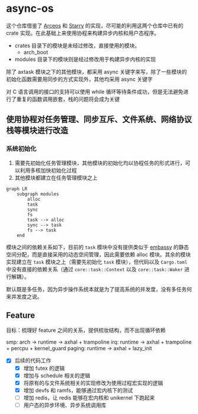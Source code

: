 # async-os

这个仓库借鉴了 [Arceos](https://github.com/arceos-org/arceos) 和 [Starry](https://github.com/Starry-OS/Starry) 的实现，尽可能的利用这两个仓库中已有的 crate 实现。在此基础上来使用协程来构建异步内核和用户态程序。

- crates 目录下的模块是未经过修改，直接使用的模块。
    - arch_boot
- modules 目录下的模块则是经过修改用于构建异步内核的实现

除了 axtask 模块之下的其他模块，都采用 async 关键字来写，除了一些模块的初始化函数需要用同步的方式实现外，其他均采用 async 关键字

对 C 语言调用的接口的支持可以使用 while 循环等待条件成功，但是无法避免进行了重复的函数调用嵌套，栈的问题将会成为关键

## 使用协程对任务管理、同步互斥、文件系统、网络协议栈等模块进行改造

### 系统初始化

1. 需要先初始化任务管理模块，其他模块的初始化均以协程任务的形式进行，可以利用多核加快初始化过程
2. 其他模块都建立在任务管理模块之上

```mermaid
graph LR
    subgraph modules
        alloc
        task
        sync
        fs
        task --> alloc
        sync --> task
        fs --> task
    end
```

模块之间的依赖关系如下，目前的 `task` 模块中没有提供类似于 [embassy](https://github.com/embassy-rs/embassy) 的静态空间分配，而是直接采用的动态空间管理，因此需要依赖 alloc 模块。其余的模块实现建立在 `task` 模块之上（需要先初始化 `task` 模块），但代码以及 `Cargo.toml` 中没有直接的依赖关系（通过 `core::task::Context` 以及 `core::task::Waker` 进行解耦）。


默认既是多任务，因为异步操作系统本就是为了提高系统的并发度，没有多任务何来并发度之说。

## Feature

目标：梳理好 feature 之间的关系，提供梳妆结构，而不出现循环依赖

smp:
    arch -> runtime -> axhal + trampoline
irq:
    runtime -> axhal + trampoline + percpu + kernel_guard
paging:
    runtime -> axhal + lazy_init

- [x] 后续的代码工作
  - [x] 增加 futex 的逻辑
  - [x] 增加与 schedule 相关的逻辑
  - [x] 将原有的与文件系统相关的实现修改为使用过程宏实现的逻辑
  - [x] 增加 devfs 和 ramfs，能够通过宏内核下的测试
  - [ ] 增加 redis，让 redis 能够在宏内核和 unikernel 下跑起来
  - [ ] 用户态的异步环境、异步系统调用库